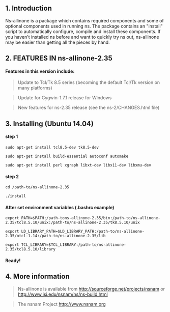 ## 1. Introduction

Ns-allinone is a package which contains required components and some of
optional components used in running ns. The package contains an
"install" script to automatically configure, compile and install these
components. If you haven't installed ns before and want to quickly try
ns out, ns-allinone may be easier than getting all the pieces by hand.
 
## 2. FEATURES IN ns-allinone-2.35

#### Features in this version include:

> Update to Tcl/Tk 8.5 series (becoming the default Tcl/Tk version on
  many platforms)
  
>  Update for Cygwin-1.7.1 release for Windows
  
>  New features for ns-2.35 release (see the ns-2/CHANGES.html file)

## 3. Installing (Ubuntu 14.04)

#### step 1

`sudo apt-get install tcl8.5-dev tk8.5-dev`

`sudo apt-get install build-essential autoconf automake`

`sudo apt-get install perl xgraph libxt-dev libx11-dev libxmu-dev`

#### step 2

`cd /path-to/ns-allinone-2.35`

`./install`

#### After set environment variables (.bashrc example)

`export PATH=$PATH:/path-tons-allinone-2.35/bin:/path-to/ns-allinone-2.35/tcl8.5.10/unix:/path-to/ns-allinone-2.35/tk8.5.10/unix`

`export LD_LIBRARY_PATH=$LD_LIBRARY_PATH:/path-to/ns-allinone-2.35/otcl-1.14:/path-to/ns-allinone-2.35/lib`

`export TCL_LIBRARY=$TCL_LIBRARY:/path-to/ns-allinone-2.35/tcl8.5.10/library`

#### Ready!

## 4. More information

> Ns-allinone is available from
<http://sourceforge.net/projects/nsnam>
or
<http://www.isi.edu/nsnam/ns/ns-build.html>


> The nsnam Project
http://www.nsnam.org

